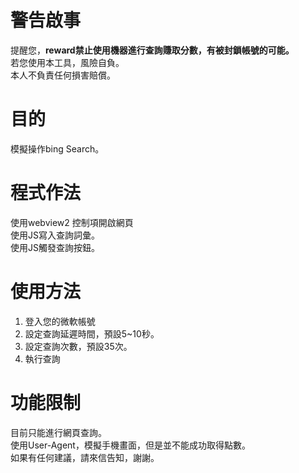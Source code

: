 警告啟事
=======
提醒您，**reward禁止使用機器進行查詢賺取分數，有被封鎖帳號的可能。**  
若您使用本工具，風險自負。  
本人不負責任何損害賠償。

目的
===
模擬操作bing Search。

程式作法
=======
使用webview2 控制項開啟網頁  
使用JS寫入查詢詞彙。  
使用JS觸發查詢按鈕。  

使用方法
=======
1. 登入您的微軟帳號
2. 設定查詢延遲時間，預設5~10秒。
3. 設定查詢次數，預設35次。
4. 執行查詢

功能限制
=======
目前只能進行網頁查詢。  
使用User-Agent，模擬手機畫面，但是並不能成功取得點數。  
如果有任何建議，請來信告知，謝謝。
